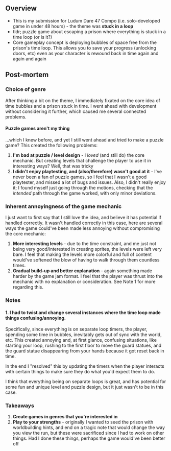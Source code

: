 ## Overview
- This is my submission for Ludum Dare 47 Compo (i.e. solo-developed game in under 48 hours) - the theme was **stuck in a loop**
- tldr; puzzle game about escaping a prison where everything is stuck in a time loop (or is it?)
- Core gameplay concept is deploying bubbles of space free from the prison's time loop. This allows you to save your progress (unlocking doors, etc) even as your character is rewound back in time again and again and again

## Post-mortem

### Choice of genre
After thinking a bit on the theme, I immediately fixated on the core idea of time bubbles and a prison stuck in time. I went ahead with development without considering it further, which caused me several connected problems.

#### Puzzle games aren't my thing
...which I knew before, and yet I still went ahead and tried to make a puzzle game? This created the following problems:
1. **I'm bad at puzzle / level design** - I *loved* (and still do) the core mechanic. But creating levels that challenge the player to use it in interesting ways? Well, that was tricky
2. **I didn't enjoy playtesting, and (also/therefore) wasn't good at it** - I've never been a fan of puzzle games, so I feel that I wasn't  a good playtester, and missed a lot of bugs and issues. Also, I didn't really enjoy it; I found myself just going through the motions, checking that the *intended* path through the game worked, with only minor deviations.

### Inherent annoyingness of the game mechanic
I just want to first say that I still love the idea, and believe it has potential if handled correctly. It wasn't handled correctly in this case, here are several ways the game could've been made less annoying without compromising the core mechanic:

1. **More interesting levels** - due to the time constraint, and me just not being very good/interested in creating sprites, the levels were left very bare. I feel that making the levels more colorful and full of content would've softened the blow of having to walk through them countless times.
2. **Gradual build-up and better explanation** - again something made harder by the game jam format. I feel that the player was thrust into the mechanic with no explanation or consideration. See Note 1 for more regarding this.


### Notes
#### 1. I had to twist and change several instances where the time loop made things confusing/annoying.
Specifically, since everything is on separate loop timers, the player, spending some time in bubbles, inevitably gets out of sync with the world, etc. This created annoying and, at first glance, confusing situations, like starting your loop, rushing to the first floor to move the guard statues, and the guard statue disappearing from your hands because it got reset back in time.

In the end I "resolved" this by updating the timers when the player interacts with certain things to make sure they do what you'd expect them to do.

I think that everything being on separate loops is great, and has potential for some fun and unique level and puzzle design, but it just wasn't to be in this case.

### Takeaways
1. **Create games in genres that you're interested in**
2. **Play to your strengths** - originally I wanted to seed the prison with worldbuilding hints, and end on a tragic note that would change the way you view the run, but these were sacrificed since I had to work on other things. Had I done these things, perhaps the game would've been better off
